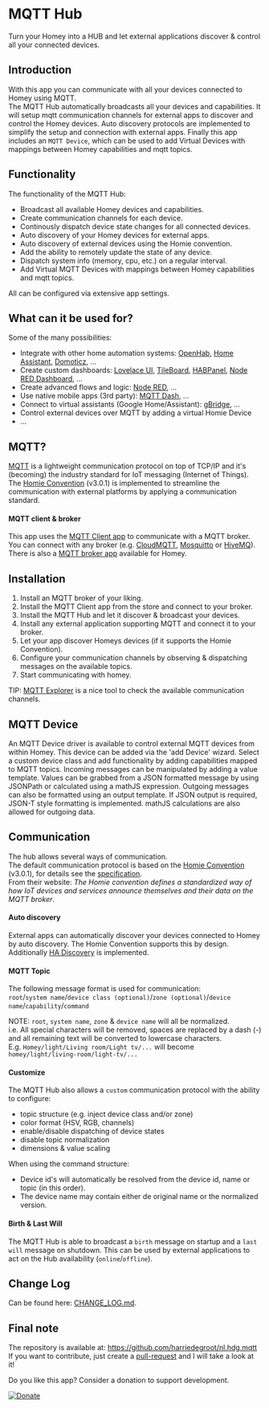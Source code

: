 # MQTT Hub

Turn your Homey into a HUB and let external applications discover & control all your connected devices.
  
## Introduction
With this app you can communicate with all your devices connected to Homey using MQTT.  
The MQTT Hub automatically broadcasts all your devices and capabilities. 
It will setup mqtt communication channels for external apps to discover and control the Homey devices.
Auto discovery protocols are implemented to simplify the setup and connection with external apps. 
Finally this app includes an `MQTT Device`, which can be used to add Virtual Devices with mappings between Homey capabilities and mqtt topics. 
  
## Functionality
The functionality of the MQTT Hub:
- Broadcast all available Homey devices and capabilities.
- Create communication channels for each device.
- Continously dispatch device state changes for all connected devices.
- Auto discovery of your Homey devices for external apps.
- Auto discovery of external devices using the Homie convention.
- Add the ability to remotely update the state of any device.
- Dispatch system info (memory, cpu, etc.) on a regular interval.
- Add Virtual MQTT Devices with mappings between Homey capabilities and mqtt topics.
  
All can be configured via extensive app settings.
  
## What can it be used for?
Some of the many possibilities:
- Integrate with other home automation systems: [OpenHab](https://www.openhab.org/), [Home Assistant](https://www.home-assistant.io/), [Domoticz](http://www.domoticz.com/), ...
- Create custom dashboards: [Lovelace UI](https://www.home-assistant.io/lovelace/), [TileBoard](https://community.home-assistant.io/t/tileboard-new-dashboard-for-homeassistant/57173), [HABPanel](https://www.openhab.org/docs/configuration/habpanel.html), [Node RED Dashboard](https://flows.nodered.org/node/node-red-dashboard), ...
- Create advanced flows and logic: [Node RED](https://nodered.org/), ...
- Use native mobile apps (3rd party): [MQTT Dash](https://play.google.com/store/apps/details?id=net.routix.mqttdash), ...
- Connect to virtual assistants (Google Home/Assistant): [gBridge](https://gBridge.io), ...
- Control external devices over MQTT by adding a virtual Homie Device
- ...
  
## MQTT?
[MQTT](http://mqtt.org/) is a lightweight communication protocol on top of TCP/IP and it's (becoming) the industry standard for IoT messaging (Internet of Things).
The [Homie Convention](https://homieiot.github.io/) (v3.0.1) is implemented to streamline the communication with external platforms by applying a communication standard.
 
#### MQTT client & broker
This app uses the [MQTT Client app](https://apps.athom.com/app/nl.scanno.mqtt) to communicate with a MQTT broker.
You can connect with any broker (e.g. [CloudMQTT](https://www.cloudmqtt.com/), [Mosquitto](https://mosquitto.org/) or [HiveMQ](https://www.hivemq.com/)). There is also a [MQTT broker app](https://apps.athom.com/app/nl.scanno.mqttbroker) available for Homey.
  
## Installation
1. Install an MQTT broker of your liking.
2. Install the MQTT Client app from the store and connect to your broker.
3. Install the MQTT Hub and let it discover & broadcast your devices.
4. Install any external application supporting MQTT and connect it to your broker.
5. Let your app discover Homeys devices (if it supports the Homie Convention). 
6. Configure your communication channels by observing & dispatching messages on the available topics.
7. Start communicating with homey.
  
TIP: [MQTT Explorer](https://mqtt-explorer.com/) is a nice tool to check the available communication channels.
  
## MQTT Device
An MQTT Device driver is available to control external MQTT devices from within Homey. This device can be added via the 'add Device' wizard. Select a custom device class and add functionality by adding capabilities mapped to MQTT topics. Incoming messages can be manipulated by adding a value template. Values can be grabbed from a JSON formatted message by using JSONPath or calculated using a mathJS expression. Outgoing messages can also be formatted using an output template. If JSON output is required, JSON-T style formatting is implemented. mathJS calculations are also allowed for outgoing data.  

## Communication
The hub allows several ways of communication.  
The default communication protocol is based on the [Homie Convention](https://homieiot.github.io/) (v3.0.1), for details see the [specification](https://homieiot.github.io/specification/).  
From their website: *The Homie convention defines a standardized way of how IoT devices and services announce themselves and their data on the MQTT broker*.
  
#### Auto discovery
External apps can automatically discover your devices connected to Homey by auto discovery. The Homie Convention supports this by design. Additionally [HA Discovery](https://www.home-assistant.io/docs/mqtt/discovery/) is implemented.  
  
#### MQTT Topic
The following message format is used for communication:  
`root`/`system name`/`device class (optional)`/`zone (optional)`/`device name`/`capability`/`command`  
  
NOTE: `root`, `system name`, `zone` & `device name` will all be normalized.  
i.e. All special characters will be removed, spaces are replaced by a dash (-) and all remaining text will be converted to lowercase characters.   
E.g. `Homey/light/Living room/Light tv/...` will become `homey/light/living-room/light-tv/...`
  
#### Customize
The MQTT Hub also allows a `custom` communication protocol with the ability to configure:
- topic structure (e.g. inject device class and/or zone)
- color format (HSV, RGB, channels)
- enable/disable dispatching of device states
- disable topic normalization
- dimensions & value scaling  
     
When using the command structure:
- Device id's will automatically be resolved from the device id, name or topic (in this order).
- The device name may contain either de original name or the normalized version.  
  
#### Birth & Last Will  
The MQTT Hub is able to broadcast a `birth` message on startup and a `last will` message on shutdown. This can be used by external applications to act on the Hub availability (`online`/`offline`).
  


## Change Log  
Can be found here: [CHANGE_LOG.md](/CHANGE_LOG.md).
  
## Final note ##
The repository is available at: https://github.com/harriedegroot/nl.hdg.mqtt  
If you want to contribute, just create a [pull-request](https://help.github.com/articles/about-pull-requests/) and I will take a look at it!

Do you like this app? Consider a donation to support development.
 
[![Donate][pp-donate-image]][pp-donate-link]

[pp-donate-link]: https://www.paypal.me/harriedegroot
[pp-donate-image]: https://img.shields.io/badge/Donate-PayPal-green.svg
